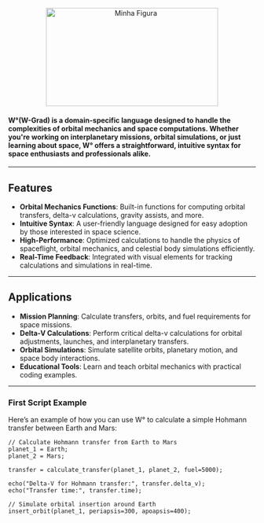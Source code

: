 <p align="center" >
    <img width="350" height="200" src="assets/small-logo.gif" alt="Minha Figura"><img>

</p>

#### W°(W-Grad) is a domain-specific language designed to handle the complexities of orbital mechanics and space computations. Whether you're working on interplanetary missions, orbital simulations, or just learning about space, W° offers a straightforward, intuitive syntax for space enthusiasts and professionals alike.

---

## Features

- **Orbital Mechanics Functions**: Built-in functions for computing orbital transfers, delta-v calculations, gravity assists, and more.
- **Intuitive Syntax**: A user-friendly language designed for easy adoption by those interested in space science.
- **High-Performance**: Optimized calculations to handle the physics of spaceflight, orbital mechanics, and celestial body simulations efficiently.
- **Real-Time Feedback**: Integrated with visual elements for tracking calculations and simulations in real-time.

---

## Applications

- **Mission Planning**: Calculate transfers, orbits, and fuel requirements for space missions.
- **Delta-V Calculations**: Perform critical delta-v calculations for orbital adjustments, launches, and interplanetary transfers.
- **Orbital Simulations**: Simulate satellite orbits, planetary motion, and space body interactions.
- **Educational Tools**: Learn and teach orbital mechanics with practical coding examples.

---

### First Script Example

Here’s an example of how you can use W° to calculate a simple Hohmann transfer between Earth and Mars:

```W-Grad
// Calculate Hohmann transfer from Earth to Mars
planet_1 = Earth;
planet_2 = Mars;

transfer = calculate_transfer(planet_1, planet_2, fuel=5000);

echo("Delta-V for Hohmann transfer:", transfer.delta_v);
echo("Transfer time:", transfer.time);

// Simulate orbital insertion around Earth
insert_orbit(planet_1, periapsis=300, apoapsis=400);

```


